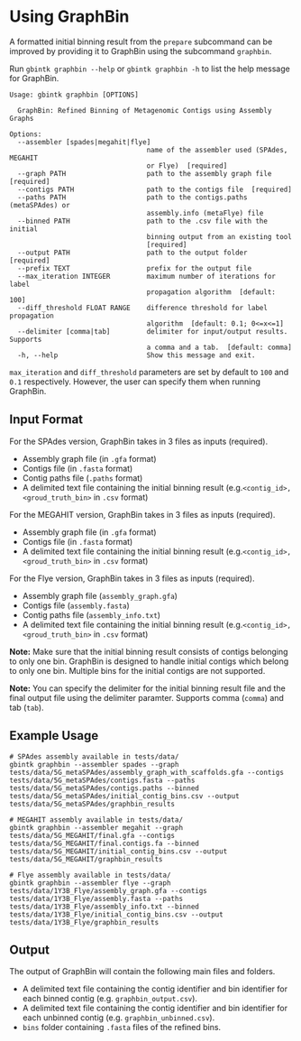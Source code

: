 # Using GraphBin

A formatted initial binning result from the `prepare` subcommand can be improved by providing it to GraphBin using the subcommand `graphbin`.

Run `gbintk graphbin --help` or `gbintk graphbin -h` to list the help message for GraphBin.

```shell
Usage: gbintk graphbin [OPTIONS]

  GraphBin: Refined Binning of Metagenomic Contigs using Assembly Graphs

Options:
  --assembler [spades|megahit|flye]
                                  name of the assembler used (SPAdes, MEGAHIT
                                  or Flye)  [required]
  --graph PATH                    path to the assembly graph file  [required]
  --contigs PATH                  path to the contigs file  [required]
  --paths PATH                    path to the contigs.paths (metaSPAdes) or
                                  assembly.info (metaFlye) file
  --binned PATH                   path to the .csv file with the initial
                                  binning output from an existing tool
                                  [required]
  --output PATH                   path to the output folder  [required]
  --prefix TEXT                   prefix for the output file
  --max_iteration INTEGER         maximum number of iterations for label
                                  propagation algorithm  [default: 100]
  --diff_threshold FLOAT RANGE    difference threshold for label propagation
                                  algorithm  [default: 0.1; 0<=x<=1]
  --delimiter [comma|tab]         delimiter for input/output results. Supports
                                  a comma and a tab.  [default: comma]
  -h, --help                      Show this message and exit.
```

`max_iteration` and `diff_threshold` parameters are set by default to `100` and `0.1` respectively. However, the user can specify them when running GraphBin.

## Input Format

For the SPAdes version, GraphBin takes in 3 files as inputs (required).

* Assembly graph file (in `.gfa` format)
* Contigs file (in `.fasta` format)
* Contig paths file (`.paths` format)
* A delimited text file containing the initial binning result (e.g.`<contig_id>,<groud_truth_bin>` in `.csv` format)

For the MEGAHIT version, GraphBin takes in 3 files as inputs (required).

* Assembly graph file (in `.gfa` format)
* Contigs file (in `.fasta` format)
* A delimited text file containing the initial binning result (e.g.`<contig_id>,<groud_truth_bin>` in `.csv` format)

For the Flye version, GraphBin takes in 3 files as inputs (required).

* Assembly graph file (`assembly_graph.gfa`)
* Contigs file (`assembly.fasta`)
* Contig paths file (`assembly_info.txt`)
* A delimited text file containing the initial binning result (e.g.`<contig_id>,<groud_truth_bin>` in `.csv` format)

**Note:** Make sure that the initial binning result consists of contigs belonging to only one bin. GraphBin is designed to handle initial contigs which belong to only one bin. Multiple bins for the initial contigs are not supported.

**Note:** You can specify the delimiter for the initial binning result file and the final output file using the delimiter paramter. Supports comma (`comma`) and tab (`tab`).

## Example Usage

```shell
# SPAdes assembly available in tests/data/
gbintk graphbin --assembler spades --graph tests/data/5G_metaSPAdes/assembly_graph_with_scaffolds.gfa --contigs tests/data/5G_metaSPAdes/contigs.fasta --paths tests/data/5G_metaSPAdes/contigs.paths --binned tests/data/5G_metaSPAdes/initial_contig_bins.csv --output tests/data/5G_metaSPAdes/graphbin_results

# MEGAHIT assembly available in tests/data/
gbintk graphbin --assembler megahit --graph tests/data/5G_MEGAHIT/final.gfa --contigs tests/data/5G_MEGAHIT/final.contigs.fa --binned tests/data/5G_MEGAHIT/initial_contig_bins.csv --output tests/data/5G_MEGAHIT/graphbin_results

# Flye assembly available in tests/data/
gbintk graphbin --assembler flye --graph tests/data/1Y3B_Flye/assembly_graph.gfa --contigs tests/data/1Y3B_Flye/assembly.fasta --paths tests/data/1Y3B_Flye/assembly_info.txt --binned tests/data/1Y3B_Flye/initial_contig_bins.csv --output tests/data/1Y3B_Flye/graphbin_results
```

## Output

The output of GraphBin will contain the following main files and folders.

* A delimited text file containing the contig identifier and bin identifier for each binned contig (e.g. `graphbin_output.csv`).
* A delimited text file containing the contig identifier and bin identifier for each unbinned contig (e.g. `graphbin_unbinned.csv`).
* `bins` folder containing `.fasta` files of the refined bins.